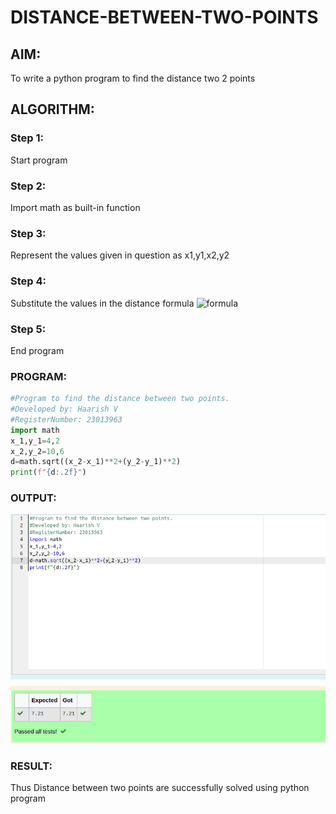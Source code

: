 # DISTANCE-BETWEEN-TWO-POINTS

## AIM:
To write a python program to find the distance two 2 points
## ALGORITHM:
### Step 1: 
Start program
### Step 2: 
Import math as built-in function
### Step 3: 
Represent the values given in question as x1,y1,x2,y2
### Step 4: 
Substitute the values in the distance formula ![formula](/formula.JPG)
### Step 5: 
End program 
### PROGRAM:
```python
#Program to find the distance between two points.
#Developed by: Haarish V
#RegisterNumber: 23013963
import math
x_1,y_1=4,2
x_2,y_2=10,6
d=math.sqrt((x_2-x_1)**2+(y_2-y_1)**2)
print(f"{d:.2f}")
```


### OUTPUT:
![output](/distance%20output.png)


### RESULT:
Thus Distance between two points are successfully solved using python program
